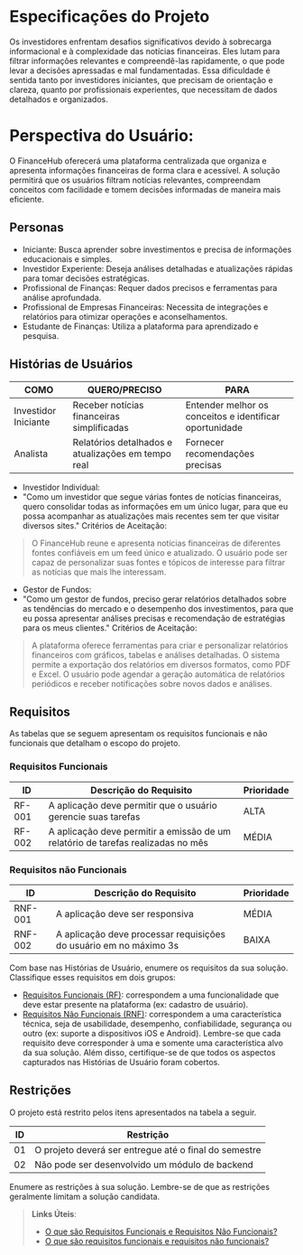 # Especificações do Projeto

Os investidores enfrentam desafios significativos devido à sobrecarga informacional e à complexidade das notícias financeiras. Eles lutam para filtrar informações relevantes e compreendê-las rapidamente, o que pode levar a decisões apressadas e mal fundamentadas. Essa dificuldade é sentida tanto por investidores iniciantes, que precisam de orientação e clareza, quanto por profissionais experientes, que necessitam de dados detalhados e organizados.
# Perspectiva do Usuário:
O FinanceHub oferecerá uma plataforma centralizada que organiza e apresenta informações financeiras de forma clara e acessível. A solução permitirá que os usuários filtram notícias relevantes, compreendam conceitos com facilidade e tomem decisões informadas de maneira mais eficiente.

## Personas

 -  Iniciante: Busca aprender sobre investimentos e precisa de informações educacionais e simples.
 - Investidor Experiente: Deseja análises detalhadas e atualizações rápidas para tomar decisões estratégicas.
 - Profissional de Finanças: Requer dados precisos e ferramentas para análise aprofundada.
 - Profissional de Empresas Financeiras: Necessita de integrações e relatórios para otimizar operações e aconselhamentos.
 - Estudante de Finanças: Utiliza a plataforma para aprendizado e pesquisa.


## Histórias de Usuários

|  COMO                    |     QUERO/PRECISO                                  |     PARA                           |
|--------------------------|--------------------------------------------------- |------------------------------------------------------- |
|Investidor Iniciante      | Receber notícias financeiras simplificadas         | Entender melhor os conceitos e identificar oportunidade|
|Analista                  | Relatórios detalhados e atualizações em tempo real | Fornecer recomendações precisas                        |

 - Investidor Individual:
 - "Como um investidor que segue várias fontes de notícias financeiras, quero consolidar todas as informações em um único lugar, para que eu possa acompanhar as atualizações mais recentes sem ter que visitar diversos sites."
Critérios de Aceitação:
> O FinanceHub reune e apresenta notícias financeiras de diferentes fontes confiáveis em um feed único e atualizado.
> O usuário pode ser capaz de personalizar suas fontes e tópicos de interesse para filtrar as notícias que mais lhe interessam.
 - Gestor de Fundos:
 - "Como um gestor de fundos, preciso gerar relatórios detalhados sobre as tendências do mercado e o desempenho dos investimentos, para que eu possa apresentar análises precisas e recomendação de estratégias para os meus clientes."
Critérios de Aceitação:
> A plataforma oferece ferramentas para criar e personalizar relatórios financeiros com gráficos, tabelas e análises detalhadas.
> O sistema permite a exportação dos relatórios em diversos formatos, como PDF e Excel.
> O usuário pode agendar a geração automática de relatórios periódicos e receber notificações sobre novos dados e análises.

## Requisitos

As tabelas que se seguem apresentam os requisitos funcionais e não funcionais que detalham o escopo do projeto.

### Requisitos Funcionais

|ID    | Descrição do Requisito  | Prioridade | 
|------|-----------------------------------------|----| 
|RF-001| A aplicação deve permitir que o usuário gerencie suas tarefas | ALTA |  
|RF-002| A aplicação deve permitir a emissão de um relatório de tarefas realizadas no mês   | MÉDIA | 


### Requisitos não Funcionais

|ID     | Descrição do Requisito  |Prioridade |
|-------|-------------------------|----|
|RNF-001| A aplicação deve ser responsiva | MÉDIA | 
|RNF-002| A aplicação deve processar requisições do usuário em no máximo 3s |  BAIXA | 

Com base nas Histórias de Usuário, enumere os requisitos da sua solução. Classifique esses requisitos em dois grupos:

- [Requisitos Funcionais
 (RF)](https://pt.wikipedia.org/wiki/Requisito_funcional):
 correspondem a uma funcionalidade que deve estar presente na
  plataforma (ex: cadastro de usuário).
- [Requisitos Não Funcionais
  (RNF)](https://pt.wikipedia.org/wiki/Requisito_n%C3%A3o_funcional):
  correspondem a uma característica técnica, seja de usabilidade,
  desempenho, confiabilidade, segurança ou outro (ex: suporte a
  dispositivos iOS e Android).
Lembre-se que cada requisito deve corresponder à uma e somente uma
característica alvo da sua solução. Além disso, certifique-se de que
todos os aspectos capturados nas Histórias de Usuário foram cobertos.

## Restrições

O projeto está restrito pelos itens apresentados na tabela a seguir.

|ID| Restrição                                             |
|--|-------------------------------------------------------|
|01| O projeto deverá ser entregue até o final do semestre |
|02| Não pode ser desenvolvido um módulo de backend        |


Enumere as restrições à sua solução. Lembre-se de que as restrições geralmente limitam a solução candidata.

> **Links Úteis**:
> - [O que são Requisitos Funcionais e Requisitos Não Funcionais?](https://codificar.com.br/requisitos-funcionais-nao-funcionais/)
> - [O que são requisitos funcionais e requisitos não funcionais?](https://analisederequisitos.com.br/requisitos-funcionais-e-requisitos-nao-funcionais-o-que-sao/)
